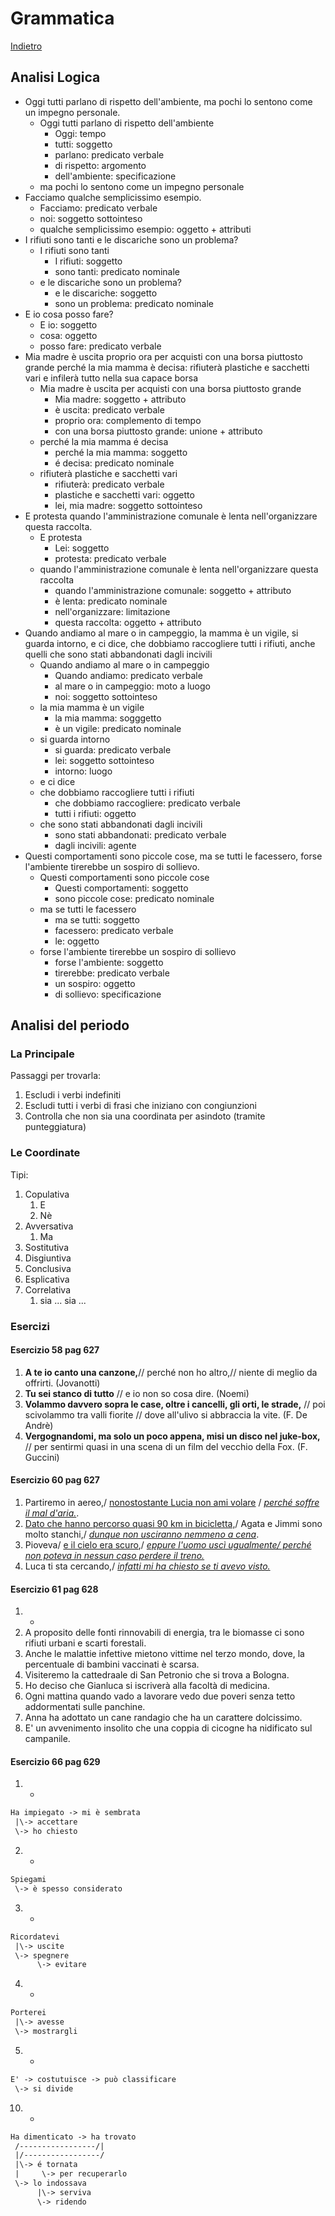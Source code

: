 # Grammatica

[Indietro](./index.md)

## Analisi Logica

- Oggi tutti parlano di rispetto dell'ambiente, ma pochi lo sentono come un impegno personale.
  - Oggi tutti parlano di rispetto dell'ambiente
    - Oggi: tempo
    - tutti: soggetto
    - parlano: predicato verbale
    - di rispetto: argomento
    - dell'ambiente: specificazione
  - ma pochi lo sentono come un impegno personale
- Facciamo qualche semplicissimo esempio.
  - Facciamo: predicato verbale
  - noi: soggetto sottointeso
  - qualche semplicissimo esempio: oggetto + attributi
- I rifiuti sono tanti e le discariche sono un problema?
  - I rifiuti sono tanti
    - I  rifiuti: soggetto
    - sono tanti: predicato nominale
  - e le discariche sono un problema?
    - e le discariche: soggetto
    - sono un problema: predicato nominale
- E io cosa posso fare?
  - E io: soggetto
  - cosa: oggetto
  - posso fare: predicato verbale
- Mia madre è uscita proprio ora per acquisti con una borsa piuttosto grande perché la mia mamma è decisa: rifiuterà plastiche e sacchetti vari e infilerà tutto nella sua capace borsa
  - Mia madre è uscita per acquisti con una borsa piuttosto grande
    - Mia madre: soggetto + attributo
    - è uscita: predicato verbale
    - proprio ora: complemento di tempo
    - con una borsa piuttosto grande: unione + attributo
  - perché la mia mamma é decisa
    - perché la mia mamma: soggetto
    - é decisa: predicato nominale
  - rifiuterà plastiche e sacchetti vari
    - rifiuterà: predicato verbale
    - plastiche e sacchetti vari: oggetto
    - lei, mia madre: soggetto sottointeso
- E protesta quando l'amministrazione comunale è lenta nell'organizzare questa raccolta.
  - E protesta
    - Lei: soggetto
    - protesta: predicato verbale
  - quando l'amministrazione comunale è lenta nell'organizzare questa raccolta
    - quando l'amministrazione comunale: soggetto + attributo
    - è lenta: predicato nominale
    - nell'organizzare: limitazione
    - questa raccolta: oggetto + attributo
- Quando andiamo al mare o in campeggio, la mamma è un vigile, si guarda intorno, e ci dice, che dobbiamo raccogliere tutti i rifiuti, anche quelli che sono stati abbandonati dagli incivili
  - Quando andiamo al mare o in campeggio
    - Quando andiamo: predicato verbale
    - al mare o in campeggio: moto a luogo
    - noi: soggetto sottointeso
  - la mia mamma è un vigile
    - la mia mamma: sogggetto
    - è un vigile: predicato nominale
  - si guarda intorno
    - si guarda: predicato verbale
    - lei: soggetto sottointeso
    - intorno: luogo
  - e ci dice
  - che dobbiamo raccogliere tutti i rifiuti
    - che dobbiamo raccogliere: predicato verbale
    - tutti i rifiuti: oggetto
  - che sono stati abbandonati dagli incivili
    - sono stati abbandonati: predicato verbale
    - dagli incivili: agente
- Questi comportamenti sono piccole cose, ma se tutti le facessero, forse l'ambiente tirerebbe un sospiro di sollievo.
  - Questi comportamenti sono piccole cose
    - Questi comportamenti: soggetto
    - sono piccole cose: predicato nominale
  - ma se tutti le facessero
    - ma se tutti: soggetto
    - facessero: predicato verbale
    - le: oggetto
  - forse l'ambiente tirerebbe un sospiro di sollievo
    - forse l'ambiente: soggetto
    - tirerebbe: predicato verbale
    - un sospiro: oggetto
    - di sollievo: specificazione

## Analisi del periodo
### La Principale
Passaggi per trovarla:
1. Escludi i verbi indefiniti
2. Escludi tutti i verbi di frasi che iniziano con congiunzioni
3. Controlla che non sia una coordinata per asindoto (tramite punteggiatura)

### Le Coordinate
Tipi:
1. Copulativa
   1. E
   2. Nè
2. Avversativa
   1. Ma
3. Sostitutiva
4. Disgiuntiva
5. Conclusiva
6. Esplicativa
7. Correlativa
   1. sia ... sia ...

### Esercizi
#### Esercizio 58 pag 627
1. **A te io canto una canzone,**// perché non ho altro,// niente di meglio da offrirti. (Jovanotti)
2. **Tu sei stanco di tutto** // e io non so cosa dire. (Noemi)
3. **Volammo davvero sopra le case, oltre i cancelli, gli orti, le strade,** // poi scivolammo tra valli fiorite // dove all'ulivo si abbraccia la vite. (F. De Andrè)
4. **Vergognandomi, ma solo un poco appena, misi un disco nel juke-box,** // per sentirmi quasi in una scena di un film del vecchio della Fox. (F. Guccini)

#### Esercizio 60 pag 627
1. Partiremo in aereo,/ <u>nonostostante Lucia non ami volare</u> / <u>*perché soffre il mal d'aria.*</u>.
2. <u>Dato che hanno percorso quasi 90 km in bicicletta,</u>/ Agata e Jimmi sono molto stanchi,/ <u>*dunque non usciranno nemmeno a cena*</u>.
3. Pioveva/ <u>e il cielo era scuro</u>,/ <u>*eppure l'uomo uscì ugualmente/ perché non poteva in nessun caso perdere il treno.*</u>
4. Luca ti sta cercando,/ <u>*infatti mi ha chiesto se ti avevo visto.*</u>

#### Esercizio 61 pag 628
1. -
2. A proposito delle fonti rinnovabili di energia, tra le biomasse ci sono rifiuti urbani e scarti forestali.
3. Anche le malattie infettive mietono vittime nel terzo mondo, dove, la percentuale di bambini vaccinati è scarsa.
4. Visiteremo la cattedraale di San Petronio che si trova a Bologna.
5. Ho deciso che Gianluca si iscriverà alla facoltà di medicina.
6. Ogni mattina quando vado a lavorare vedo due poveri senza tetto addormentati sulle panchine.
7. Anna ha adottato un cane randagio che ha un carattere dolcissimo.
8. E' un avvenimento insolito che una coppia di cicogne ha nidificato sul campanile.

#### Esercizio 66 pag 629
1. -
```txt
Ha impiegato -> mi è sembrata
 |\-> accettare
 \-> ho chiesto
```
2. -
```txt
Spiegami
 \-> è spesso considerato
```
3. -
```txt
Ricordatevi
 |\-> uscite
 \-> spegnere
      \-> evitare
```
4. -
```txt
Porterei
 |\-> avesse
 \-> mostrargli
```
5. -
```txt
E' -> costutuisce -> può classificare
 \-> si divide
```
10. - 
```txt
Ha dimenticato -> ha trovato
 /-----------------/|
 |/-----------------/
 |\-> é tornata
 |     \-> per recuperarlo
 \-> lo indossava
      |\-> serviva
      \-> ridendo
```
